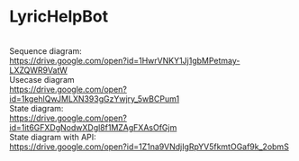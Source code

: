 # LyricHelpBot
<br/>Sequence diagram: 
<br/>https://drive.google.com/open?id=1HwrVNKY1Jj1gbMPetmay-LXZQWR9VatW
<br/>Usecase diagram
<br/>https://drive.google.com/open?id=1kgehlQwJMLXN393gGzYwjry_5wBCPum1
<br/>State diagram:
<br/>https://drive.google.com/open?id=1it6GFXDgNodwXDgl8f1MZAgFXAsOfGjm
<br/>State diagram with API:
<br/>https://drive.google.com/open?id=1Z1na9VNdjIgRpYV5fkmtOGaf9k_2obmS
